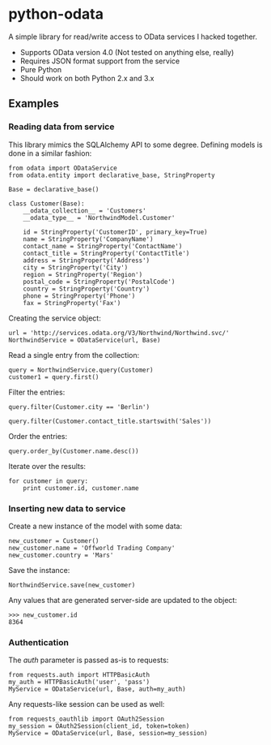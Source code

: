 # python-odata

A simple library for read/write access to OData services I hacked together.

- Supports OData version 4.0 (Not tested on anything else, really)
- Requires JSON format support from the service
- Pure Python
- Should work on both Python 2.x and 3.x


## Examples

### Reading data from service

This library mimics the SQLAlchemy API to some degree. Defining models is done
in a similar fashion:

    from odata import ODataService
    from odata.entity import declarative_base, StringProperty

    Base = declarative_base()

    class Customer(Base):
        __odata_collection__ = 'Customers'
        __odata_type__ = 'NorthwindModel.Customer'
    
        id = StringProperty('CustomerID', primary_key=True)
        name = StringProperty('CompanyName')
        contact_name = StringProperty('ContactName')
        contact_title = StringProperty('ContactTitle')
        address = StringProperty('Address')
        city = StringProperty('City')
        region = StringProperty('Region')
        postal_code = StringProperty('PostalCode')
        country = StringProperty('Country')
        phone = StringProperty('Phone')
        fax = StringProperty('Fax')

Creating the service object:

    url = 'http://services.odata.org/V3/Northwind/Northwind.svc/'
    NorthwindService = ODataService(url, Base)

Read a single entry from the collection:

    query = NorthwindService.query(Customer)
    customer1 = query.first()

Filter the entries:

    query.filter(Customer.city == 'Berlin')

    query.filter(Customer.contact_title.startswith('Sales'))

Order the entries:

    query.order_by(Customer.name.desc())

Iterate over the results:

    for customer in query:
        print customer.id, customer.name


### Inserting new data to service

Create a new instance of the model with some data:

    new_customer = Customer()
    new_customer.name = 'Offworld Trading Company'
    new_customer.country = 'Mars'

Save the instance:

    NorthwindService.save(new_customer)

Any values that are generated server-side are updated to the object:

    >>> new_customer.id
    8364


### Authentication

The _auth_ parameter is passed as-is to requests:

    from requests.auth import HTTPBasicAuth
    my_auth = HTTPBasicAuth('user', 'pass')
    MyService = ODataService(url, Base, auth=my_auth)


Any requests-like session can be used as well:

    from requests_oauthlib import OAuth2Session
    my_session = OAuth2Session(client_id, token=token)
    MyService = ODataService(url, Base, session=my_session)
